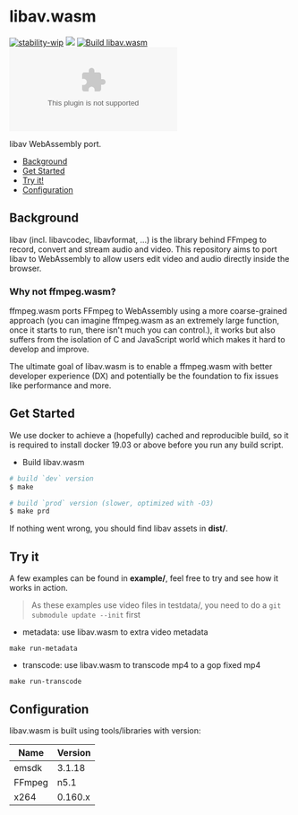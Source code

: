 # libav.wasm

[![stability-wip](https://img.shields.io/badge/stability-wip-lightgrey.svg)]()
[![](https://dcbadge.vercel.app/api/server/Y7k6NJ3bFc?style=flat)](https://discord.gg/Y7k6NJ3bFc)
[![Build libav.wasm](https://github.com/ffmpegwasm/libav.wasm/actions/workflows/build-libav-wasm.yml/badge.svg)](https://github.com/ffmpegwasm/libav.wasm/actions/workflows/build-libav-wasm.yml)
![GitHub commit activity](https://img.shields.io/github/commit-activity/m/ffmpegwasm/libav.wasm)

libav WebAssembly port.

- [Background](#background)
- [Get Started](#get-started)
- [Try it!](#try-it)
- [Configuration](#configuration)

## Background

libav (incl. libavcodec, libavformat, …) is the library behind FFmpeg to
record, convert and stream audio and video. This repository aims to port
libav to WebAssembly to allow users edit video and audio directly inside
 the browser.

### Why not ffmpeg.wasm?

ffmpeg.wasm ports FFmpeg to WebAssembly using a more coarse-grained approach
(you can imagine ffmpeg.wasm as an extremely large function, once it starts to
 run, there isn't much you can control.), it works but also suffers from the
isolation of C and JavaScript world which makes it hard to develop and improve.

The ultimate goal of libav.wasm is to enable a ffmpeg.wasm with better developer
 experience (DX) and potentially be the foundation to fix issues like performance
 and more.

## Get Started

We use docker to achieve a (hopefully) cached and reproducible build, so it is
required to install docker 19.03 or above before you run any build script.

- Build libav.wasm

```bash
# build `dev` version
$ make

# build `prod` version (slower, optimized with -O3)
$ make prd
```

If nothing went wrong, you should find libav assets in **dist/**.

## Try it

A few examples can be found in **example/**, feel free to try and see how
it works in action.

> As these examples use video files in testdata/, you need to do a 
`git submodule update --init` first

- metadata: use libav.wasm to extra video metadata

```
make run-metadata
```

- transcode: use libav.wasm to transcode mp4 to a gop fixed mp4

```
make run-transcode
```

## Configuration

libav.wasm is built using tools/libraries with version:

| Name  | Version |
| ----- | ------- |
| emsdk | 3.1.18  |
| FFmpeg | n5.1  |
| x264 | 0.160.x  |
